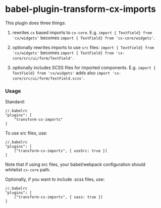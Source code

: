 # babel-plugin-transform-cx-imports

This plugin does three things:

1. rewrites `cx` based imports to `cx-core`. E.g. 
`import { TextField} from 'cx/widgets'` becomes `import { TextField} from 'cx-core/widgets'`.
  
2. optionally rewrites imports to use `src` files:
`import { TextField} from 'cx/widgets'` becomes `import { TextField} from 'cx-core/src/ui/form/TextField'`.

3. optionally includes SCSS files for imported components. E.g. 
`import { TextField} from 'cx/widgets'` adds also `import 'cx-core/src/ui/form/TextField.scss'`.

### Usage

Standard:
```
//.babelrc
"plugins": [
    "transform-cx-imports"
]
```

To use src files, use:

```
//.babelrc
"plugins": [
    ["transform-cx-imports", { useSrc: true }]
]
```
Note that if using src files, your babel/webpack configuration should whitelist `cx-core` path.

Optionally, if you want to include .scss files, use:

```
//.babelrc
"plugins": [
    ["transform-cx-imports", { sass: true }]
]
```

